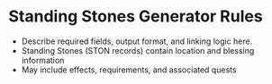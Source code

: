 # Standing Stones Generator Rules

- Describe required fields, output format, and linking logic here.
- Standing Stones (STON records) contain location and blessing information
- May include effects, requirements, and associated quests 